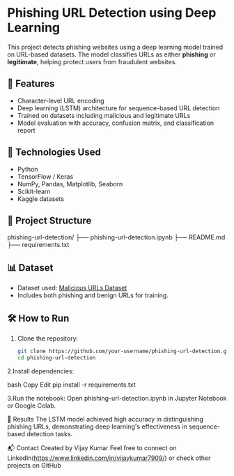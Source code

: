 # Phishing URL Detection using Deep Learning

This project detects phishing websites using a deep learning model trained on URL-based datasets. The model classifies URLs as either **phishing** or **legitimate**, helping protect users from fraudulent websites.

## 🚀 Features

- Character-level URL encoding
- Deep learning (LSTM) architecture for sequence-based URL detection
- Trained on datasets including malicious and legitimate URLs
- Model evaluation with accuracy, confusion matrix, and classification report

## 🧠 Technologies Used

- Python
- TensorFlow / Keras
- NumPy, Pandas, Matplotlib, Seaborn
- Scikit-learn
- Kaggle datasets

## 📁 Project Structure

phishing-url-detection/
├── phishing-url-detection.ipynb
├── README.md
├── requirements.txt


## 📊 Dataset

- Dataset used: [Malicious URLs Dataset](https://www.kaggle.com/datasets/sid321axn/malicious-urls-dataset)
- Includes both phishing and benign URLs for training.

## 🛠️ How to Run

1. Clone the repository:
   ```bash
   git clone https://github.com/your-username/phishing-url-detection.git
   cd phishing-url-detection

   
2.Install dependencies:

bash
Copy
Edit
pip install -r requirements.txt

3.Run the notebook:
Open phishing-url-detection.ipynb in Jupyter Notebook or Google Colab.

📌 Results
The LSTM model achieved high accuracy in distinguishing phishing URLs, demonstrating deep learning's effectiveness in sequence-based detection tasks.

📬 Contact
Created by Vijay Kumar
Feel free to connect on LinkedIn(https://www.linkedin.com/in/vijaykumar7909/) or check other projects on GitHub
